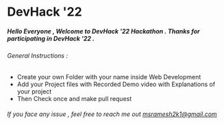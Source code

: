 # DevHack '22

#####  Hello Everyone , Welcome to DevHack '22 Hackathon . Thanks for participating in DevHack '22 .

###### General Instructions : 
- Create your own Folder with your name inside Web Development
- Add your Project files with Recorded Demo video with Explanations of your project
- Then Check once and make pull request
###### If you face any issue , feel free to reach me out msramesh2k1@gmail.com